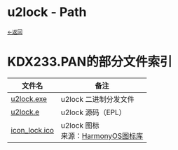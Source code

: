 # u2lock - Path
<small><a href="./index">←返回</a></small><br>

# KDX233.PAN的部分文件索引
| 文件名 | 备注 |
|-|-|
| [u2lock.exe](https://kdx233.github.io/res/projects/u2lock/u2lock.exe)|u2lock 二进制分发文件|
| [u2lock.e](https://kdx233.github.io/res/projects/u2lock/u2lock.e)|u2lock 源码（EPL）|
| [icon_lock.ico](https://kdx233.github.io/res/projects/u2lock/icon_lock.ico)|u2lock 图标<br>来源：[HarmonyOS图标库](https://developer.harmonyos.com/cn/design/harmonyos-icon/)|
